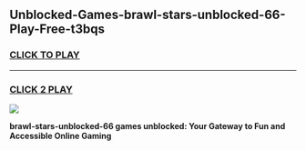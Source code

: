 
## Unblocked-Games-brawl-stars-unblocked-66-Play-Free-t3bqs
<h3>
<a href="https://premium76.site?title=brawl-stars-unblocked-66&ref=18A">CLICK TO PLAY</a></h3>
<hr>

<h3>
<a href="https://premium76.site?title=brawl-stars-unblocked-66&ref=18A">CLICK 2 PLAY</a>
  
</h3>

<a href="https://premium76.site?title=brawl-stars-unblocked-66&ref=18A"><img src="https://clearcache.store/games.png"></a>


**brawl-stars-unblocked-66 games unblocked: Your Gateway to Fun and Accessible Online Gaming**
